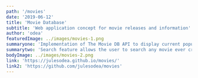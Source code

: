```yaml
---
path: '/movies'
date: '2019-06-12'
title: 'Movie Database'
subtitle: 'Web application concept for movie releases and information'
author: 'odea'
featuredImage: ../images/movies-1.png
summaryone: 'Implementation of The Movie DB API to display current popular releases with description, rating, poster and date released. I wanted to really focus on the UI design of this application. With a dark mode the user really feels like they are at the movies about to watch the movie they are finding information about.'
summarytwo: 'Search feature allows the user to search any movie ever created and detailed information about the desired movie such as ratings, date made, and screenshots.'
bodyImage: ../images/movies-2.png
link: 'https://julesodea.github.io/movies/'
link2: 'https://github.com/julesodea/movies'
---
```

